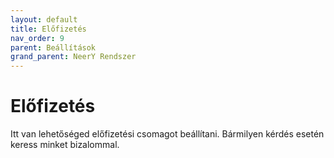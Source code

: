 ```yaml
---
layout: default
title: Előfizetés
nav_order: 9
parent: Beállítások
grand_parent: NeerY Rendszer
---
```

# Előfizetés
Itt van lehetőséged előfizetési csomagot beállítani. Bármilyen kérdés esetén keress minket bizalommal.